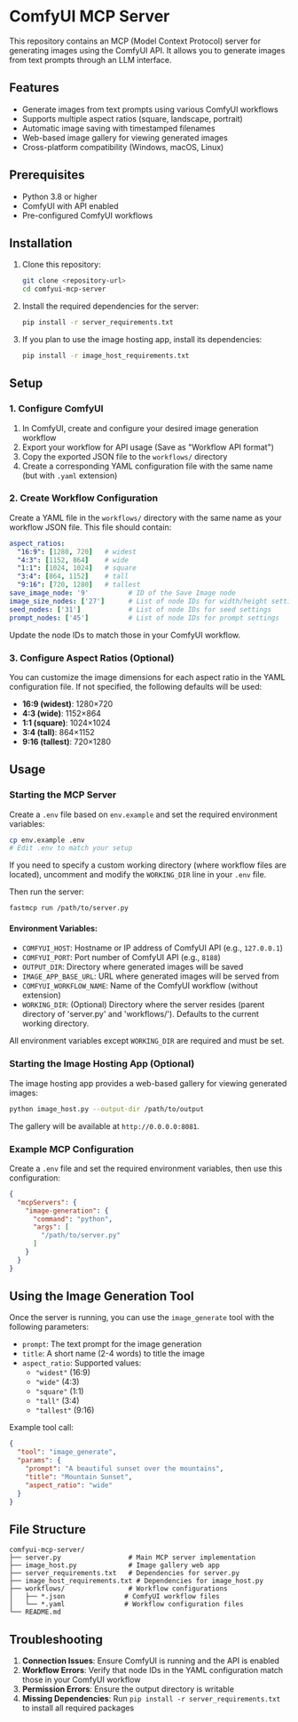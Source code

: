 # ComfyUI MCP Server

This repository contains an MCP (Model Context Protocol) server for generating images using the ComfyUI API. It allows you to generate images from text prompts through an LLM interface.

## Features

- Generate images from text prompts using various ComfyUI workflows
- Supports multiple aspect ratios (square, landscape, portrait)
- Automatic image saving with timestamped filenames
- Web-based image gallery for viewing generated images
- Cross-platform compatibility (Windows, macOS, Linux)

## Prerequisites

- Python 3.8 or higher
- ComfyUI with API enabled
- Pre-configured ComfyUI workflows

## Installation

1. Clone this repository:
   ```bash
   git clone <repository-url>
   cd comfyui-mcp-server
   ```

2. Install the required dependencies for the server:
   ```bash
   pip install -r server_requirements.txt
   ```

3. If you plan to use the image hosting app, install its dependencies:
   ```bash
   pip install -r image_host_requirements.txt
   ```

## Setup

### 1. Configure ComfyUI

1. In ComfyUI, create and configure your desired image generation workflow
2. Export your workflow for API usage (Save as "Workflow API format")
3. Copy the exported JSON file to the `workflows/` directory
4. Create a corresponding YAML configuration file with the same name (but with `.yaml` extension)

### 2. Create Workflow Configuration

Create a YAML file in the `workflows/` directory with the same name as your workflow JSON file. This file should contain:

```yaml
aspect_ratios:
  "16:9": [1280, 720]   # widest
  "4:3": [1152, 864]    # wide
  "1:1": [1024, 1024]   # square
  "3:4": [864, 1152]    # tall
  "9:16": [720, 1280]   # tallest
save_image_node: '9'          # ID of the Save Image node
image_size_nodes: ['27']      # List of node IDs for width/height settings
seed_nodes: ['31']            # List of node IDs for seed settings
prompt_nodes: ['45']          # List of node IDs for prompt settings
```

Update the node IDs to match those in your ComfyUI workflow.

### 3. Configure Aspect Ratios (Optional)

You can customize the image dimensions for each aspect ratio in the YAML configuration file. If not specified, the following defaults will be used:
- **16:9 (widest)**: 1280×720
- **4:3 (wide)**: 1152×864
- **1:1 (square)**: 1024×1024
- **3:4 (tall)**: 864×1152
- **9:16 (tallest)**: 720×1280

## Usage

### Starting the MCP Server

Create a `.env` file based on `env.example` and set the required environment variables:

```bash
cp env.example .env
# Edit .env to match your setup
```

If you need to specify a custom working directory (where workflow files are located), uncomment and modify the `WORKING_DIR` line in your `.env` file.

Then run the server:

```bash
fastmcp run /path/to/server.py
```

#### Environment Variables:

- `COMFYUI_HOST`: Hostname or IP address of ComfyUI API (e.g., `127.0.0.1`)
- `COMFYUI_PORT`: Port number of ComfyUI API (e.g., `8188`)
- `OUTPUT_DIR`: Directory where generated images will be saved
- `IMAGE_APP_BASE_URL`: URL where generated images will be served from
- `COMFYUI_WORKFLOW_NAME`: Name of the ComfyUI workflow (without extension)
- `WORKING_DIR`: (Optional) Directory where the server resides (parent directory of 'server.py' and 'workflows/'). Defaults to the current working directory.

All environment variables except `WORKING_DIR` are required and must be set.

### Starting the Image Hosting App (Optional)

The image hosting app provides a web-based gallery for viewing generated images:

```bash
python image_host.py --output-dir /path/to/output
```

The gallery will be available at `http://0.0.0.0:8081`.

### Example MCP Configuration

Create a `.env` file and set the required environment variables, then use this configuration:

```json
{
  "mcpServers": {
    "image-generation": {
      "command": "python",
      "args": [
        "/path/to/server.py"
      ]
    }
  }
}
```

## Using the Image Generation Tool

Once the server is running, you can use the `image_generate` tool with the following parameters:

- `prompt`: The text prompt for the image generation
- `title`: A short name (2-4 words) to title the image
- `aspect_ratio`: Supported values:
  - `"widest"` (16:9)
  - `"wide"` (4:3)
  - `"square"` (1:1)
  - `"tall"` (3:4)
  - `"tallest"` (9:16)

Example tool call:
```json
{
  "tool": "image_generate",
  "params": {
    "prompt": "A beautiful sunset over the mountains",
    "title": "Mountain Sunset",
    "aspect_ratio": "wide"
  }
}
```

## File Structure

```
comfyui-mcp-server/
├── server.py                 # Main MCP server implementation
├── image_host.py             # Image gallery web app
├── server_requirements.txt   # Dependencies for server.py
├── image_host_requirements.txt # Dependencies for image_host.py
├── workflows/                # Workflow configurations
│   ├── *.json               # ComfyUI workflow files
│   └── *.yaml               # Workflow configuration files
└── README.md
```

## Troubleshooting

1. **Connection Issues**: Ensure ComfyUI is running and the API is enabled
2. **Workflow Errors**: Verify that node IDs in the YAML configuration match those in your ComfyUI workflow
3. **Permission Errors**: Ensure the output directory is writable
4. **Missing Dependencies**: Run `pip install -r server_requirements.txt` to install all required packages

